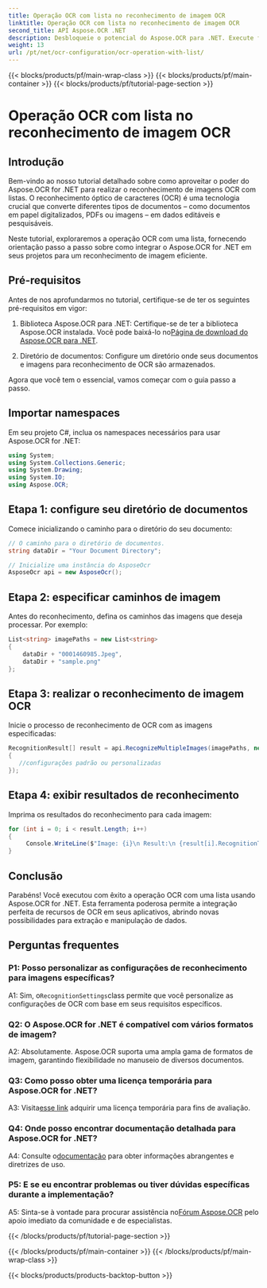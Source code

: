 ```yaml
---
title: Operação OCR com lista no reconhecimento de imagem OCR
linktitle: Operação OCR com lista no reconhecimento de imagem OCR
second_title: API Aspose.OCR .NET
description: Desbloqueie o potencial do Aspose.OCR para .NET. Execute facilmente o reconhecimento de imagens OCR com listas. Aumente a produtividade e a extração de dados em suas aplicações.
weight: 13
url: /pt/net/ocr-configuration/ocr-operation-with-list/
---
```


{{< blocks/products/pf/main-wrap-class >}}
{{< blocks/products/pf/main-container >}}
{{< blocks/products/pf/tutorial-page-section >}}

# Operação OCR com lista no reconhecimento de imagem OCR

## Introdução

Bem-vindo ao nosso tutorial detalhado sobre como aproveitar o poder do Aspose.OCR for .NET para realizar o reconhecimento de imagens OCR com listas. O reconhecimento óptico de caracteres (OCR) é uma tecnologia crucial que converte diferentes tipos de documentos – como documentos em papel digitalizados, PDFs ou imagens – em dados editáveis e pesquisáveis.

Neste tutorial, exploraremos a operação OCR com uma lista, fornecendo orientação passo a passo sobre como integrar o Aspose.OCR for .NET em seus projetos para um reconhecimento de imagem eficiente.

## Pré-requisitos

Antes de nos aprofundarmos no tutorial, certifique-se de ter os seguintes pré-requisitos em vigor:

1.  Biblioteca Aspose.OCR para .NET: Certifique-se de ter a biblioteca Aspose.OCR instalada. Você pode baixá-lo no[Página de download do Aspose.OCR para .NET](https://releases.aspose.com/ocr/net/).

2. Diretório de documentos: Configure um diretório onde seus documentos e imagens para reconhecimento de OCR são armazenados.

Agora que você tem o essencial, vamos começar com o guia passo a passo.

## Importar namespaces

Em seu projeto C#, inclua os namespaces necessários para usar Aspose.OCR for .NET:

```csharp
using System;
using System.Collections.Generic;
using System.Drawing;
using System.IO;
using Aspose.OCR;
```

## Etapa 1: configure seu diretório de documentos

Comece inicializando o caminho para o diretório do seu documento:
```csharp
// O caminho para o diretório de documentos.
string dataDir = "Your Document Directory";

// Inicialize uma instância do AsposeOcr
AsposeOcr api = new AsposeOcr();
```

## Etapa 2: especificar caminhos de imagem

Antes do reconhecimento, defina os caminhos das imagens que deseja processar. Por exemplo:

```csharp
List<string> imagePaths = new List<string>
{
    dataDir + "0001460985.Jpeg",
    dataDir + "sample.png"
};
```

## Etapa 3: realizar o reconhecimento de imagem OCR

Inicie o processo de reconhecimento de OCR com as imagens especificadas:

```csharp
RecognitionResult[] result = api.RecognizeMultipleImages(imagePaths, new RecognitionSettings
{
   //configurações padrão ou personalizadas
});
```

## Etapa 4: exibir resultados de reconhecimento

Imprima os resultados do reconhecimento para cada imagem:

```csharp
for (int i = 0; i < result.Length; i++)
{
	 Console.WriteLine($"Image: {i}\n Result:\n {result[i].RecognitionText}");
}
```

## Conclusão

Parabéns! Você executou com êxito a operação OCR com uma lista usando Aspose.OCR for .NET. Esta ferramenta poderosa permite a integração perfeita de recursos de OCR em seus aplicativos, abrindo novas possibilidades para extração e manipulação de dados.

## Perguntas frequentes

### P1: Posso personalizar as configurações de reconhecimento para imagens específicas?

 A1: Sim, o`RecognitionSettings`class permite que você personalize as configurações de OCR com base em seus requisitos específicos.

### Q2: O Aspose.OCR for .NET é compatível com vários formatos de imagem?

A2: Absolutamente. Aspose.OCR suporta uma ampla gama de formatos de imagem, garantindo flexibilidade no manuseio de diversos documentos.

### Q3: Como posso obter uma licença temporária para Aspose.OCR for .NET?

 A3: Visita[esse link](https://purchase.aspose.com/temporary-license/) adquirir uma licença temporária para fins de avaliação.

### Q4: Onde posso encontrar documentação detalhada para Aspose.OCR for .NET?

 A4: Consulte o[documentação](https://reference.aspose.com/ocr/net/) para obter informações abrangentes e diretrizes de uso.

### P5: E se eu encontrar problemas ou tiver dúvidas específicas durante a implementação?

 A5: Sinta-se à vontade para procurar assistência no[Fórum Aspose.OCR](https://forum.aspose.com/c/ocr/16) pelo apoio imediato da comunidade e de especialistas.

{{< /blocks/products/pf/tutorial-page-section >}}

{{< /blocks/products/pf/main-container >}}
{{< /blocks/products/pf/main-wrap-class >}}

{{< blocks/products/products-backtop-button >}}
